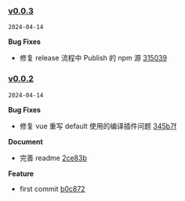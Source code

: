 ### [v0.0.3](https://github.com/fyhhub/npm-flow/compare/v0.0.2...v0.0.3)

`2024-04-14`

**Bug Fixes**

- 修复 release 流程中 Publish 的 npm 源 [315039](https://github.com/fyhhub/npm-flow/commit/3150395837b544ca6323c937121b1b1b2f23e821)

### [v0.0.2](https://github.com/fyhhub/npm-flow/compare/b0c872a7c5459a0a385bf4b6b23d33bc1d3b4ec8...v0.0.2)

`2024-04-14`

**Bug Fixes**

- 修复 vue 重写 default 使用的编译插件问题 [345b7f](https://github.com/fyhhub/npm-flow/commit/345b7f04a6cc675037c7abb5c34b7e94719845ee)

**Document**

- 完善 readme [2ce83b](https://github.com/fyhhub/npm-flow/commit/2ce83bb9dc2d56a557b3d4c43b865fcb09c0f665)

**Feature**

- first commit [b0c872](https://github.com/fyhhub/npm-flow/commit/b0c872a7c5459a0a385bf4b6b23d33bc1d3b4ec8)
